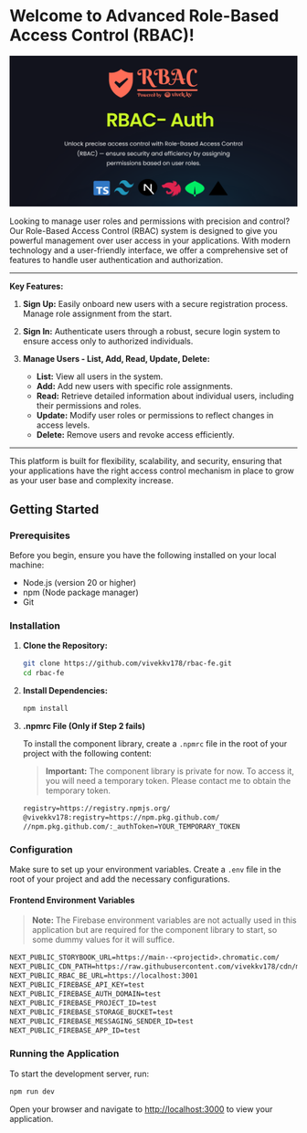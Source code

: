 # Welcome to Advanced Role-Based Access Control (RBAC)!

![Placeholder Image](https://raw.githubusercontent.com/vivekkv178/cdn/main/rbac/Thumbnail.png)

Looking to manage user roles and permissions with precision and control? Our Role-Based Access Control (RBAC) system is designed to give you powerful management over user access in your applications. With modern technology and a user-friendly interface, we offer a comprehensive set of features to handle user authentication and authorization.

---

**Key Features:**

1. **Sign Up:** Easily onboard new users with a secure registration process. Manage role assignment from the start.

2. **Sign In:** Authenticate users through a robust, secure login system to ensure access only to authorized individuals.

3. **Manage Users - List, Add, Read, Update, Delete:**
   - **List:** View all users in the system.
   - **Add:** Add new users with specific role assignments.
   - **Read:** Retrieve detailed information about individual users, including their permissions and roles.
   - **Update:** Modify user roles or permissions to reflect changes in access levels.
   - **Delete:** Remove users and revoke access efficiently.

---

This platform is built for flexibility, scalability, and security, ensuring that your applications have the right access control mechanism in place to grow as your user base and complexity increase.

## Getting Started

### Prerequisites

Before you begin, ensure you have the following installed on your local machine:

- Node.js (version 20 or higher)
- npm (Node package manager)
- Git

### Installation

1. **Clone the Repository:**

   ```bash
   git clone https://github.com/vivekkv178/rbac-fe.git
   cd rbac-fe
   ```

2. **Install Dependencies:**

   ```bash
   npm install
   ```

3. **.npmrc File (Only if Step 2 fails)**

   To install the component library, create a `.npmrc` file in the root of your project with the following content:

   > **Important:** The component library is private for now. To access it, you will need a temporary token. Please contact me to obtain the temporary token.

   ```plaintext
   registry=https://registry.npmjs.org/
   @vivekkv178:registry=https://npm.pkg.github.com/
   //npm.pkg.github.com/:_authToken=YOUR_TEMPORARY_TOKEN
   ```

### Configuration

Make sure to set up your environment variables. Create a `.env` file in the root of your project and add the necessary configurations.

#### Frontend Environment Variables

> **Note:** The Firebase environment variables are not actually used in this application but are required for the component library to start, so some dummy values for it will suffice.

```plaintext
NEXT_PUBLIC_STORYBOOK_URL=https://main--<projectid>.chromatic.com/
NEXT_PUBLIC_CDN_PATH=https://raw.githubusercontent.com/vivekkv178/cdn/main
NEXT_PUBLIC_RBAC_BE_URL=https://localhost:3001
NEXT_PUBLIC_FIREBASE_API_KEY=test
NEXT_PUBLIC_FIREBASE_AUTH_DOMAIN=test
NEXT_PUBLIC_FIREBASE_PROJECT_ID=test
NEXT_PUBLIC_FIREBASE_STORAGE_BUCKET=test
NEXT_PUBLIC_FIREBASE_MESSAGING_SENDER_ID=test
NEXT_PUBLIC_FIREBASE_APP_ID=test
```

### Running the Application

To start the development server, run:

```bash
npm run dev
```

Open your browser and navigate to [http://localhost:3000](http://localhost:3000) to view your application.
